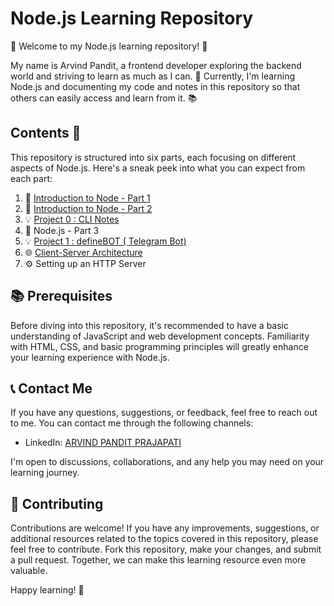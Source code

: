 # Node.js Learning Repository

🌟 Welcome to my Node.js learning repository! 🌟

My name is Arvind Pandit, a frontend developer exploring the backend world and striving to learn as much as I can. 🚀 Currently, I'm learning Node.js and documenting my code and notes in this repository so that others can easily access and learn from it. 📚

## Contents 📜

This repository is structured into six parts, each focusing on different aspects of Node.js. Here's a sneak peek into what you can expect from each part:

1. 🌱 [Introduction to Node - Part 1](https://github.com/arvindpndit/nodeJS/blob/master/01%20Intro%20to%20Node-1/node1.md)
2. 🌱 [Introduction to Node - Part 2](https://github.com/arvindpndit/nodeJS/blob/master/02%20Intro%20to%20Node-2/node2.md)
3. 💡 [Project 0 : CLI Notes](https://github.com/arvindpndit/CLI-Notes)
4. 🧠 Node.js - Part 3
5. 💡 [Project 1 : defineBOT ( Telegram Bot)](https://github.com/arvindpndit/defineBOT)
6. 🌐 [Client-Server Architecture](https://github.com/arvindpndit/nodeJS/blob/master/04%20Client%20Server%20Achitecture/client_server.md)
7. ⚙️ Setting up an HTTP Server

## 📚 Prerequisites

Before diving into this repository, it's recommended to have a basic understanding of JavaScript and web development concepts. Familiarity with HTML, CSS, and basic programming principles will greatly enhance your learning experience with Node.js.

## 📞 Contact Me

If you have any questions, suggestions, or feedback, feel free to reach out to me. You can contact me through the following channels:

- LinkedIn: [ARVIND PANDIT PRAJAPATI](https://www.linkedin.com/in/arvindpndit/)

I'm open to discussions, collaborations, and any help you may need on your learning journey.

## 🤝 Contributing

Contributions are welcome! If you have any improvements, suggestions, or additional resources related to the topics covered in this repository, please feel free to contribute. Fork this repository, make your changes, and submit a pull request. Together, we can make this learning resource even more valuable.

Happy learning! 🎉
